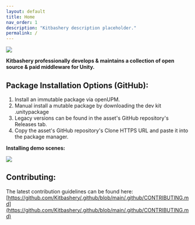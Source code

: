 ```yaml
---
layout: default
title: Home
nav_order: 1
description: "Kitbashery description placeholder."
permalink: /
---
```

![](https://kitbashery.com/assets/images/kitbashery-github-banner.jpg)

<b>Kitbashery professionally develops & maintains a collection of open source & paid middleware for Unity.</b>

<script>
## Latest Video:
if (window.innerWidth >= 750)
{
<!-- 
<iframe width="750" height="550" src="https://www.youtube.com/embed?listType=user_uploads&list=UCuDGSS2kndpqd3PGfdYApjw" frameborder="0" allowfullscreen></iframe> 
-->
<iframe width="740" height="550" src="https://www.youtube.com/embed/ls5ppTauxjQ"> </iframe>
}
else
{
  <iframe width="370" height="275" src="https://www.youtube.com/embed/ls5ppTauxjQ"> </iframe>
}
## Latest Asset:
 if(window.innerWidth >= 600)
  {
<iframe src="https://assetstore.unity.com/linkmaker/embed/package/248930/widget-wide?aid=1100lvf66" style="width:600px; height:130px; border:0px;"></iframe>
  }
  else
  {
  <iframe src="https://assetstore.unity.com/linkmaker/embed/package/248930/widget?aid=1100lvf66" style="width:202px; height:260px; border:0px;"></iframe>
  }
</script>

## Package Installation Options (GitHub):
<ol>
<li>Install an immutable package via openUPM.</li>
<li>Manual install a mutable package by downloading the dev kit .unitypackage</li>
<li>Legacy versions can be found in the asset's GitHub repository's Releases tab.</li>
<li>Copy the asset's GitHub repository's Clone HTTPS URL and paste it into the package manager.</li>
</ol>

<b>Installing demo scenes:</b>

![](https://kitbashery.com/assets/images/kitbashery-demo-scene-installation.jpg)

## Contributing:
The latest contribution guidelines can be found here:
[https://github.com/Kitbashery/.github/blob/main/.github/CONTRIBUTING.md](https://github.com/Kitbashery/.github/blob/main/.github/CONTRIBUTING.md)

